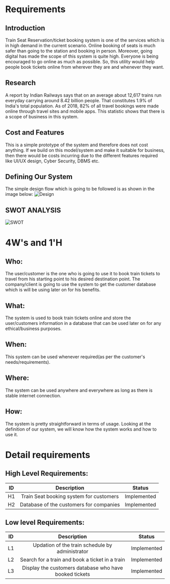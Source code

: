 # Requirements
## Introduction
 Train Seat Reservation/ticket booking system is one of the services which is in high demand in the current scenario. Online booking of seats is much safer than going to the station and booking in person. Moreover, going digital has made the scope of this system is quite high. Everyone is being encouraged to go online as much as possible. So, this utility would help people book tickets online from wherever they are and whenever they want.

## Research
A report by Indian Railways says that on an average about 12,617 trains run everyday carrying around 8.42 billion people. That constitutes 1.9% of India's total population. As of 2018, 82% of all travel bookings were made online through travel sites and mobile apps. This statistic shows that there is a scope of business in this system.  
## Cost and Features
This is a simple prototype of the system and therefore does not cost anything. If we build on this model/system and make it suitable for business, then there would be costs incurring due to the different features required like UI/UX design, Cyber Security, DBMS etc. 
## Defining Our System
 The simple design flow which is going to be followed is as shown in the image below:
 ![Design](https://user-images.githubusercontent.com/65185434/114689336-3a2f3f80-9d33-11eb-9a1e-5aa2c63ebca3.JPG)

## SWOT ANALYSIS
![SWOT](https://user-images.githubusercontent.com/65185434/114691651-854a5200-9d35-11eb-8cce-2c2fda4e8693.JPG)


# 4W&#39;s and 1&#39;H

## Who:

The user/customer is the one who is going to use it to book train tickets to travel from his starting point to his desired destination point. The company/client is going to use the system to get the customer database which is will be using later on for his benefits.

## What:

The system is used to book train tickets online and store the user/customers information in a database that can be used later on for any ethical/business purposes.

## When:

This system can be used whenever required(as per the customer's needs/requirements).

## Where:

The system can be used anywhere and everywhere as long as there is stable internet connection.

## How:

The system is pretty straightforward in terms of usage. Looking at the definition of our system, we will know how the system works and how to use it.

# Detail requirements
## High Level Requirements:

| ID | Description | Status |
| :---:   | :-: | :-: |
| H1 |Train Seat booking system for customers| Implemented |
| H2 |Database of the customers for companies| Implemented |


##  Low level Requirements:

| ID | Description | Status |
| :---:   | :-: | :-: |
| L1 | Updation of the train schedule by administrator| Implemented |
| L2 | Search for a train and book a ticket in a train| Implemented |
| L3 | Display the customers database who have booked tickets| Implemented |
